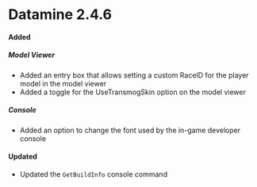 # Datamine 2.4.6

#### Added

##### Model Viewer
- Added an entry box that allows setting a custom RaceID for the player model in the model viewer
- Added a toggle for the UseTransmogSkin option on the model viewer

##### Console
- Added an option to change the font used by the in-game developer console

#### Updated
- Updated the `GetBuildInfo` console command